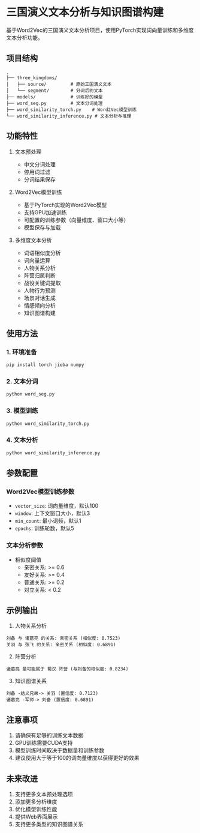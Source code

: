 # 三国演义文本分析与知识图谱构建

基于Word2Vec的三国演义文本分析项目，使用PyTorch实现词向量训练和多维度文本分析功能。

## 项目结构

```
.
├── three_kingdoms/
│   ├── source/         # 原始三国演义文本
│   └── segment/        # 分词后的文本
├── models/             # 训练好的模型
├── word_seg.py         # 文本分词处理
├── word_similarity_torch.py    # Word2Vec模型训练
└── word_similarity_inference.py # 文本分析与推理
```

## 功能特性

1. 文本预处理
   - 中文分词处理
   - 停用词过滤
   - 分词结果保存

2. Word2Vec模型训练
   - 基于PyTorch实现的Word2Vec模型
   - 支持GPU加速训练
   - 可配置的训练参数（向量维度、窗口大小等）
   - 模型保存与加载

3. 多维度文本分析
   - 词语相似度分析
   - 词向量运算
   - 人物关系分析
   - 阵营归属判断
   - 战役关键词提取
   - 人物行为预测
   - 场景对话生成
   - 情感倾向分析
   - 知识图谱构建

## 使用方法

### 1. 环境准备

```bash
pip install torch jieba numpy
```

### 2. 文本分词

```bash
python word_seg.py
```

### 3. 模型训练

```bash
python word_similarity_torch.py
```

### 4. 文本分析

```bash
python word_similarity_inference.py
```

## 参数配置

### Word2Vec模型训练参数

- `vector_size`: 词向量维度，默认100
- `window`: 上下文窗口大小，默认3
- `min_count`: 最小词频，默认1
- `epochs`: 训练轮数，默认5

### 文本分析参数

- 相似度阈值
  - 亲密关系: >= 0.6
  - 友好关系: >= 0.4
  - 普通关系: >= 0.2
  - 对立关系: < 0.2

## 示例输出

1. 人物关系分析
```
刘备 与 诸葛亮 的关系: 亲密关系 (相似度: 0.7523)
关羽 与 张飞 的关系: 亲密关系 (相似度: 0.6891)
```

2. 阵营分析
```
诸葛亮 最可能属于 蜀汉 阵营 (与刘备的相似度: 0.8234)
```

3. 知识图谱关系
```
刘备 -结义兄弟-> 关羽 (置信度: 0.7123)
诸葛亮 -军师-> 刘备 (置信度: 0.6891)
```

## 注意事项

1. 请确保有足够的训练文本数据
2. GPU训练需要CUDA支持
3. 模型训练时间取决于数据量和训练参数
4. 建议使用大于等于100的词向量维度以获得更好的效果

## 未来改进

1. 支持更多文本预处理选项
2. 添加更多分析维度
3. 优化模型训练性能
4. 提供Web界面展示
5. 支持更多类型的知识图谱关系 
